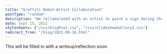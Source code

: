 ```yaml
---
title: "Graffiti Robot–Artist Collaboration"
postType: "random"
description: "We collaborated with an artist to paint a sign during the opening ceremony of an art exhibit."
date: Sept 15, 2022
stylesheets: ["/css/blogPost.css", "/css/slideshowGallery2.css"]
redirect_from: "/blog/2022-09-16.html"
---
```


This will be filled in with a writeup/reflection soon.

<script src="/scripts/googlephotos_carousel.js" async></script>
<!-- <script src="https://cdn.jsdelivr.net/npm/publicalbum@latest/embed-ui.min.js" async></script> -->
<div class="pa-gallery-player-widget" style="width:100%; height:480px; display:none;"
  data-link="https://photos.app.goo.gl/hemwMjFYeV779MiCA"
  data-title="Loop—GTGraffiti"
  data-delay="3"
  autoplay="1"
  data-description="5 new items added to shared album">
  <object data="https://lh3.googleusercontent.com/NcISuYq_jcQ4Gnl89-hbVWu-LCasxhYRw1jeVCbthjwJUdd8JKvG9GnUXDBa_3xXTdn26Gar3vKeMB1wybn5xBfhWZajD801Pya4XP5EXV_KKz5GbTo045W-WuQxw0yGWkWU_3rALBA=w1920-h1080"></object>
  <object data="https://lh3.googleusercontent.com/DvWW21koGi_vw0Agla5hLTXgqMyif1dnmbqLgkQ9JT82EJVruSKLB8vX5Awf1j19FW8AV4dC3kDvwy36R_m-FfSjO8cFo6sVgjIWvJxOcqUGjzU7XJTCpsynsub2hMwuW-fsKtd7OFU=w1920-h1080"></object>
  <object data="https://lh3.googleusercontent.com/fCGbJfagadvihuf5ScDlxTQpgUxjdO09fSHkFeHOvn4-M1GZMBhvO_hgMUQIGRLELySNZTPItN3Y3hoSjaYvwnX_1nUbE5Toqbr5jd-4aQeqn-uSwxKDZnQL2fW5BfmFOVAflb-xWkg=w1920-h1080"></object>
  <object data="https://lh3.googleusercontent.com/oXwpuLY6vkp7vVZpMAV3jPtJCTdiGSDVPKQjJrIZPuzdAHox3exntEoebfTepTNT0vxr1u_kwJ9oI1dHvEZ0nq4QesP-n1h9C8aQk5rcDANWcMimubZHq_Fi7WYxuWiOqJ-itgCPeL4=w1920-h1080"></object>
  <object data="https://lh3.googleusercontent.com/AaXcb1LUZUd6aPIKjT1_YY2IGN8uLbZAJMnQ2a8EhnFysIFCBkgytjaHf4fojlzmBQ0rwYzwRvPFj0Z4FZEr8qFoldS5l6jYi8Q-bsJO-sF-Qq4r-RZwUJCmzIvK3igOOoW5gyKXDvI=w1920-h1080"></object>
</div>
